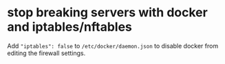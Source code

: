 # stop breaking servers with docker and iptables/nftables

Add `"iptables": false` to `/etc/docker/daemon.json` to disable docker from editing the firewall settings.


